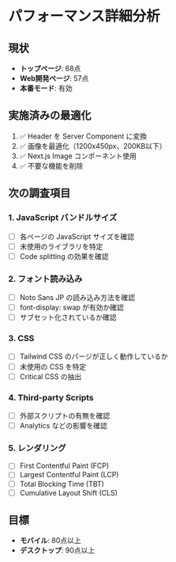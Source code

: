 # パフォーマンス詳細分析

## 現状
- **トップページ**: 68点
- **Web開発ページ**: 57点
- **本番モード**: 有効

## 実施済みの最適化
1. ✅ Header を Server Component に変換
2. ✅ 画像を最適化（1200x450px、200KB以下）
3. ✅ Next.js Image コンポーネント使用
4. ✅ 不要な機能を削除

## 次の調査項目

### 1. JavaScript バンドルサイズ
- [ ] 各ページの JavaScript サイズを確認
- [ ] 未使用のライブラリを特定
- [ ] Code splitting の効果を確認

### 2. フォント読み込み
- [ ] Noto Sans JP の読み込み方法を確認
- [ ] font-display: swap が有効か確認
- [ ] サブセット化されているか確認

### 3. CSS
- [ ] Tailwind CSS のパージが正しく動作しているか
- [ ] 未使用の CSS を特定
- [ ] Critical CSS の抽出

### 4. Third-party Scripts
- [ ] 外部スクリプトの有無を確認
- [ ] Analytics などの影響を確認

### 5. レンダリング
- [ ] First Contentful Paint (FCP)
- [ ] Largest Contentful Paint (LCP)
- [ ] Total Blocking Time (TBT)
- [ ] Cumulative Layout Shift (CLS)

## 目標
- **モバイル**: 80点以上
- **デスクトップ**: 90点以上








